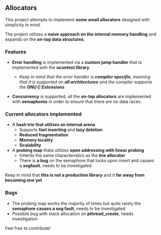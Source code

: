 ## Allocators

This project attempts to implement __some small allocators__ designed with simplicity in mind.

The project utilizes a __naive approach on the internal memory handling__ and expands on the __on-top data structures__.

### Features
* __Error handling__ is implemented via a __custom jump handler__ that is implemented with the __ucontext library__.

    * _Keep in mind that the error handler is __compiler specific__, meaning that it is supported on __all architectures__ and the compiler supports the __GNU C Extensions___
* __Concurrency__ is supported, all the __on-top allocators__ are implemented with __semaphores__ in order to ensure that there are no data races.

### Current allocators implemented
* A __hash trie that utilizes an internal arena__
    * Supports __fast inserting__ and __lazy deletion__
    * __Reduced fragmentation__
    * __Memory locality__
    * __Scalability__
* A __probing map__ thata utilizes __open addressing with linear probing__
    * Inherits the same characteristics as the __trie allocator__
    * There is __a bug__ on the semaphore that locks upon insert and causes a __segfault__, needs to be investigated

Keep in mind that __this is not a production library__ and it __far away from becoming one yet__

### Bugs

* The probing map works the majority of times but quite rarely the __semaphore causes a seg fault__, needs to be investigated
* Possible bug with stack allocation on __pthread_create__, needs investigation

Feel free to contribute!
